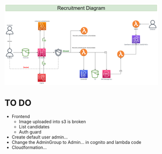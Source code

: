 ![Diagram](RecruitmentDiagram.png)

# TO DO

- Frontend
  - Image uploaded into s3 is broken
  - List candidates
  - Auth guard
- Create default user admin...
- Change the AdminGroup to Admin... in cognito and lambda code
- Cloudformation...

